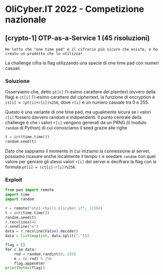 # OliCyber.IT 2022 - Competizione nazionale

## [crypto-1] OTP-as-a-Service 1 (45 risoluzioni)

`Ho letto che "one time pad" è il cifrario più sicuro che esiste, e ho creato un prodotto che lo utilizza!`

La challenge cifra la flag utilizzando una specie di one time pad con numeri casuali.

### Soluzione

Osserviamo che, detto `pt[i]` l'i-esimo carattere del plaintext (ovvero della flag) e `ct[i]` l'i-esimo carattere del ciphertext, la funzione di encryption è `ct[i] = (pt[i]+r[i])%256`, dove `r[i]` è un numero casuale tra 0 e 255.

Questo è una variante di one time pad, ma ugualmente sicura se i valori `r[i]` fossero davvero random e indipendenti. Il punto centrale della challenge è che i valori `r[i]` vengono generati da un PRNG (il modulo `random` di Python) di cui conosciamo il seed grazie alle righe

```python
t = int(time.time())
random.seed(t)
```

Dato che sappiamo il momento in cui iniziamo la connessione al server, possiamo ricavare anche localmente il tempo `t` e seedare `random` con quel valore per genrare gli stessi valori `r[i]` del server e decifrare la flag con la formula `pt[i] = (ct[i]-r[i])%256`.

### Exploit

```python
from pwn import remote
import time
import random

r = remote("otp1.challs.olicyber.it", 12304)
t = int(time.time())
random.seed(t)
r.recvlines(4)
r.sendline("e")
data = r.recvline(False).decode()
data = list(map(int, data.split("-")))

flag = []
for c in data:
    rnd = random.randint(0, 255)
    m = (c-rnd) % 256
    flag.append(m)
print(bytes(flag))
```
